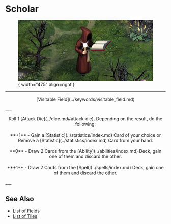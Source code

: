 # Scholar

<figure markdown="span">

![Scholar Map Location](../assets/locations-scholar.webp){ width="475" align=right }

</figure>

___
<p style="text-align: center;" markdown>[Visitable Field](../keywords/visitable_field.md)</p>
___
<p style="text-align: center;" markdown>Roll 1 [Attack Die](../dice.md#attack-die). Depending on the result, do the following:<br><br>**+1** - Gain a [Statistic](../statistics/index.md) Card of your choice or Remove a [Statistic](../statistics/index.md) Card from your hand.<br><br>**0** - Draw 2 Cards from the [Ability](../abilities/index.md) Deck, gain one of them and discard the other.<br><br>**+1** - Draw 2 Cards from the [Spell](../spells/index.md) Deck, gain one of them and discard the other.</p>
___


## See Also

- [List of Fields](index.md)
- [List of Tiles](../tiles/index.md)
